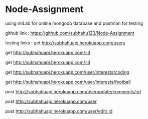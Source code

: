 # Node-Assignment

using mlLab for online mongodb database and postman for testing

github link : https://github.com/subhahu123/Node-Assignment

testing links :
get http://subhahuapi.herokuapp.com/users

get http://subhahuapi.herokuapp.com/:id

get http://subhahuapi.herokuapp.com/:id

get http://subhahuapi.herokuapp.com/user/interests/coding

get http://subhahuapi.herokuapp.com/user/interests/football

post http://subhahuapi.herokuapp.com/userupdate/comments/:id

post http://subhahuapi.herokuapp.com/user

post http://subhahuapi.herokuapp.com/user/edit/:id

